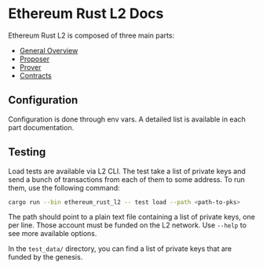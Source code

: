 # Ethereum Rust L2 Docs

Ethereum Rust L2 is composed of three main parts:

- [General Overview](./overview.md)
- [Proposer](./proposer.md)
- [Prover](./prover.md)
- [Contracts](./contracts.md)

## Configuration

Configuration is done through env vars. A detailed list is available in each part documentation.

## Testing

Load tests are available via L2 CLI. The test take a list of private keys and send a bunch of transactions from each of them to some address. To run them, use the following command:

```bash
cargo run --bin ethereum_rust_l2 -- test load --path <path-to-pks>
```

The path should point to a plain text file containing a list of private keys, one per line. Those account must be funded on the L2 network. Use `--help` to see more available options.

In the `test_data/` directory, you can find a list of private keys that are funded by the genesis.
